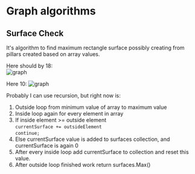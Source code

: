 ﻿# Graph algorithms

## Surface Check
It's algorithm to find maximum rectangle surface possibly creating from pillars created based on array values. 
  
Here should by 18:  
![graph](adres "Graph of algorithms times")  
  
Here 10: 
![graph](adres "Graph of algorithms times") 

Probably I can use recursion, but right now is:  
1. Outside loop from minimum value of array to maximum value  
2. Inside loop again for every element in array  
3. If inside element >= outside element  
	`currentSurface += outsideElement`  
	`continue;`  
4. Else currentSurface value is added to surfaces collection, and currentSurface is again 0
5. After every inside loop add currentSurface to collection and reset this value.  
6. After outside loop finished work return surfaces.Max()